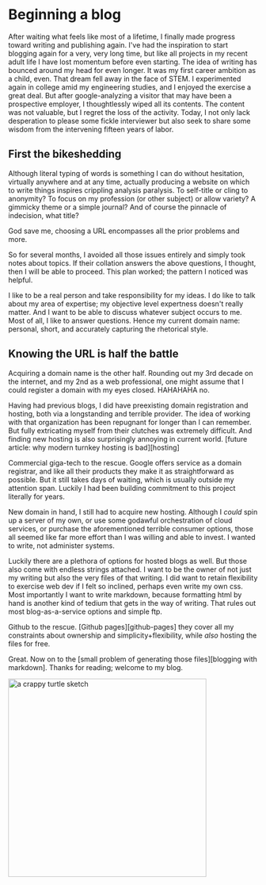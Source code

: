 # Beginning a blog

After waiting what feels like most of a lifetime, I finally made progress toward writing and publishing again.  I've had the inspiration to start blogging again for a very, very long time, but like all projects in my recent adult life I have lost momentum before even starting.
The idea of writing has bounced around my head for even longer.  It was my first career ambition as a child, even.  That dream fell away in the face of STEM.  I experimented again in college amid my engineering studies, and I enjoyed the exercise a great deal.  But after google-analyzing a visitor that may have been a prospective employer, I thoughtlessly wiped all its contents.  The content was not valuable, but I regret the loss of the activity.
Today, I not only lack desperation to please some fickle interviewer but also seek to share some wisdom from the intervening fifteen years of labor.

## First the bikeshedding
Although literal typing of words is something I can do without hesitation, virtually anywhere and at any time, actually producing a website on which to write things inspires crippling analysis paralysis.  To self-title or cling to anonymity?  To focus on my profession (or other subject) or allow variety?  A gimmicky theme or a simple journal?  And of course the pinnacle of indecision, what title?

God save me, choosing a URL encompasses all the prior problems and more.

So for several months, I avoided all those issues entirely and simply took notes about topics.  If their collation answers the above questions, I thought, then I will be able to proceed.  This plan worked; the pattern I noticed was helpful.  

I like to be a real person and take responsibility for my ideas.  I do like to talk about my area of expertise; my objective level expertness doesn't really matter.  And I want to be able to discuss whatever subject occurs to me.  Most of all, I like to answer questions.  Hence my current domain name: personal, short, and accurately capturing the rhetorical style.

## Knowing the URL is half the battle
Acquiring a domain name is the other half.  Rounding out my 3rd decade on the internet, and my 2nd as a web professional, one might assume that I could register a domain with my eyes closed.  HAHAHAHA no.

Having had previous blogs, I did have preexisting domain registration and hosting, both via a longstanding and terrible provider.  The idea of working with that organization has been repugnant for longer than I can remember.  But fully extricating myself from their clutches was extremely difficult.  And finding new hosting is also surprisingly annoying in current world.  [future article: why modern turnkey hosting is bad][hosting]

Commercial giga-tech to the rescue.  Google offers service as a domain registrar, and like all their products they make it as straightforward as possible.  But it still takes days of waiting, which is usually outside my attention span.  Luckily I had been building commitment to this project literally for years.

New domain in hand, I still had to acquire new hosting.  Although I _could_ spin up a server of my own, or use some godawful orchestration of cloud services, or purchase the aforementioned terrible consumer options, those all seemed like far more effort than I was willing and able to invest.  I wanted to write, not administer systems.

Luckily there are a plethora of options for hosted blogs as well.  But those also come with endless strings attached.  I want to be the owner of not just my writing but also the very files of that writing.  I did want to retain flexibility to exercise web dev if I felt so inclined, perhaps even write my own css.  Most importantly I want to write markdown, because formatting html by hand is another kind of tedium that gets in the way of writing.  That rules out most blog-as-a-service options and simple ftp.

Github to the rescue.  [Github pages][github-pages] they cover all my constraints about ownership and simplicity+flexibility, while _also_ hosting the files for free.

Great.  Now on to the [small problem of generating those files][blogging with markdown].  Thanks for reading; welcome to my blog.

<img itemprop="image" src="/starting/hero.png" alt="a crappy turtle sketch" title="actual picture of me starting this blog" width=400 />
